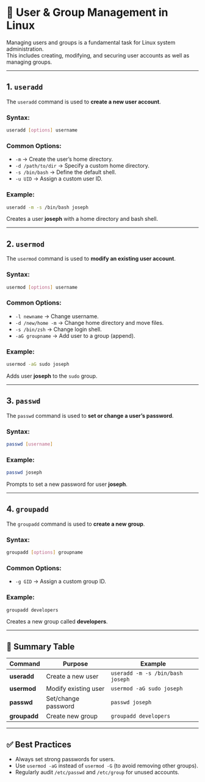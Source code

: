 # 👤 User & Group Management in Linux

Managing users and groups is a fundamental task for Linux system administration.  
This includes creating, modifying, and securing user accounts as well as managing groups.

---

## 1. `useradd`
The `useradd` command is used to **create a new user account**.

### Syntax:
```bash
useradd [options] username
```

### Common Options:
- `-m` → Create the user’s home directory.
- `-d /path/to/dir` → Specify a custom home directory.
- `-s /bin/bash` → Define the default shell.
- `-u UID` → Assign a custom user ID.

### Example:
```bash
useradd -m -s /bin/bash joseph
```
Creates a user **joseph** with a home directory and bash shell.

---

## 2. `usermod`
The `usermod` command is used to **modify an existing user account**.

### Syntax:
```bash
usermod [options] username
```

### Common Options:
- `-l newname` → Change username.
- `-d /new/home -m` → Change home directory and move files.
- `-s /bin/zsh` → Change login shell.
- `-aG groupname` → Add user to a group (append).

### Example:
```bash
usermod -aG sudo joseph
```
Adds user **joseph** to the `sudo` group.

---

## 3. `passwd`
The `passwd` command is used to **set or change a user’s password**.

### Syntax:
```bash
passwd [username]
```

### Example:
```bash
passwd joseph
```
Prompts to set a new password for user **joseph**.

---

## 4. `groupadd`
The `groupadd` command is used to **create a new group**.

### Syntax:
```bash
groupadd [options] groupname
```

### Common Options:
- `-g GID` → Assign a custom group ID.

### Example:
```bash
groupadd developers
```
Creates a new group called **developers**.

---

## 🔑 Summary Table

| Command   | Purpose | Example |
|-----------|---------|---------|
| **useradd** | Create a new user | `useradd -m -s /bin/bash joseph` |
| **usermod** | Modify existing user | `usermod -aG sudo joseph` |
| **passwd**  | Set/change password | `passwd joseph` |
| **groupadd** | Create new group | `groupadd developers` |

---

## ✅ Best Practices
- Always set strong passwords for users.
- Use `usermod -aG` instead of `usermod -G` (to avoid removing other groups).
- Regularly audit `/etc/passwd` and `/etc/group` for unused accounts.
